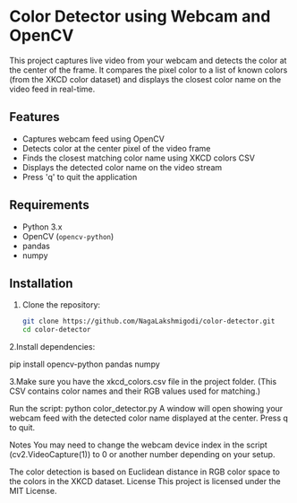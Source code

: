 # Color Detector using Webcam and OpenCV

This project captures live video from your webcam and detects the color at the center of the frame. It compares the pixel color to a list of known colors (from the XKCD color dataset) and displays the closest color name on the video feed in real-time.

## Features

- Captures webcam feed using OpenCV
- Detects color at the center pixel of the video frame
- Finds the closest matching color name using XKCD colors CSV
- Displays the detected color name on the video stream
- Press 'q' to quit the application

## Requirements

- Python 3.x
- OpenCV (`opencv-python`)
- pandas
- numpy

## Installation

1. Clone the repository:
   ```bash
   git clone https://github.com/NagaLakshmigodi/color-detector.git
   cd color-detector
2.Install dependencies:

pip install opencv-python pandas numpy

3.Make sure you have the xkcd_colors.csv file in the project folder.
(This CSV contains color names and their RGB values used for matching.)

Run the script:
python color_detector.py
A window will open showing your webcam feed with the detected color name displayed at the center. Press q to quit.

Notes
You may need to change the webcam device index in the script (cv2.VideoCapture(1)) to 0 or another number depending on your setup.

The color detection is based on Euclidean distance in RGB color space to the colors in the XKCD dataset.
License
This project is licensed under the MIT License.
